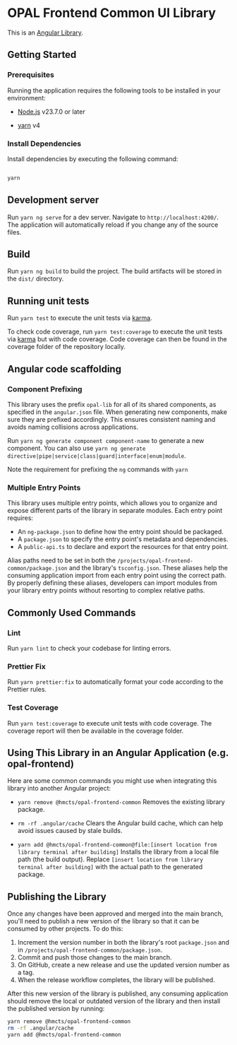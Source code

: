 # OPAL Frontend Common UI Library

This is an [Angular Library](https://angular.dev/tools/libraries).

## Getting Started

### Prerequisites

Running the application requires the following tools to be installed in your environment:

- [Node.js](https://nodejs.org/) v23.7.0 or later

- [yarn](https://yarnpkg.com/) v4

### Install Dependencies

Install dependencies by executing the following command:

```bash

yarn

```

## Development server

Run `yarn ng serve` for a dev server. Navigate to `http://localhost:4200/`. The application will automatically reload if you change any of the source files.

## Build

Run `yarn ng build` to build the project. The build artifacts will be stored in the `dist/` directory.

## Running unit tests

Run `yarn test` to execute the unit tests via [karma](https://karma-runner.github.io/latest/index.html).

To check code coverage, run `yarn test:coverage` to execute the unit tests via [karma](https://karma-runner.github.io/latest/index.html) but with code coverage.
Code coverage can then be found in the coverage folder of the repository locally.

## Angular code scaffolding

### Component Prefixing

This library uses the prefix `opal-lib` for all of its shared components, as specified in the `angular.json` file. When generating new components, make sure they are prefixed accordingly. This ensures consistent naming and avoids naming collisions across applications.

Run `yarn ng generate component component-name` to generate a new component. You can also use `yarn ng generate directive|pipe|service|class|guard|interface|enum|module`.

Note the requirement for prefixing the `ng` commands with `yarn`

### Multiple Entry Points

This library uses multiple entry points, which allows you to organize and expose different parts of the library in separate modules. Each entry point requires:

- An `ng-package.json` to define how the entry point should be packaged.
- A `package.json` to specify the entry point's metadata and dependencies.
- A `public-api.ts` to declare and export the resources for that entry point.

Alias paths need to be set in both the `/projects/opal-frontend-common/package.json` and the library's `tsconfig.json`. These aliases help the consuming application import from each entry point using the correct path. By properly defining these aliases, developers can import modules from your library entry points without resorting to complex relative paths.

## Commonly Used Commands

### Lint

Run `yarn lint` to check your codebase for linting errors.

### Prettier Fix

Run `yarn prettier:fix` to automatically format your code according to the Prettier rules.

### Test Coverage

Run `yarn test:coverage` to execute unit tests with code coverage. The coverage report will then be available in the coverage folder.

## Using This Library in an Angular Application (e.g. opal-frontend)

Here are some common commands you might use when integrating this library into another Angular project:

- `yarn remove @hmcts/opal-frontend-common`
  Removes the existing library package.

- `rm -rf .angular/cache`
  Clears the Angular build cache, which can help avoid issues caused by stale builds.

- `yarn add @hmcts/opal-frontend-common@file:[insert location from library terminal after building]`
  Installs the library from a local file path (the build output). Replace `[insert location from library terminal after building]` with the actual path to the generated package.

## Publishing the Library

Once any changes have been approved and merged into the main branch, you'll need to publish a new version of the library so that it can be consumed by other projects. To do this:

1. Increment the version number in both the library's root `package.json` and in `/projects/opal-frontend-common/package.json`.
2. Commit and push those changes to the main branch.
3. On GitHub, create a new release and use the updated version number as a tag.
4. When the release workflow completes, the library will be published.

After this new version of the library is published, any consuming application should remove the local or outdated version of the library and then install the published version by running:

```bash
yarn remove @hmcts/opal-frontend-common
rm -rf .angular/cache
yarn add @hmcts/opal-frontend-common
```
